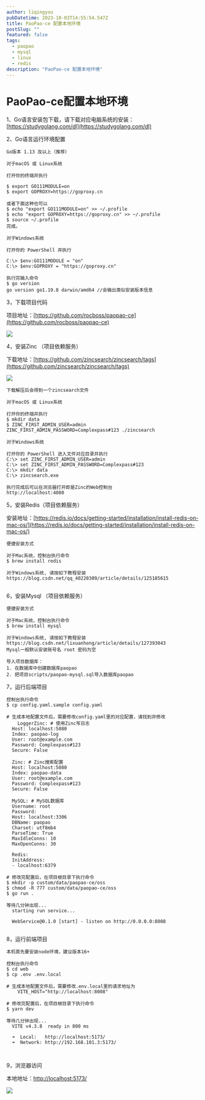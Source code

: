 ```yaml
---
author: liqingyou
pubDatetime: 2023-10-03T14:55:54.547Z
title: PaoPao-ce 配置本地环境
postSlug: ""
featured: false
tags:
  - paopao
  - mysql
  - linux
  - redis
description: "PaoPao-ce 配置本地环境"
---
```


# PaoPao-ce配置本地环境

1、Go语言安装包下载，请下载对应电脑系统的安装：[https://studygolang.com/dl](https://studygolang.com/dl)

2、Go语言运行环境配置

```
Go版本 1.13 及以上（推荐）

对于macOS 或 Linux系统

打开你的终端并执行

$ export GO111MODULE=on
$ export GOPROXY=https://goproxy.cn

或者下面这种也可以
$ echo "export GO111MODULE=on" >> ~/.profile
$ echo "export GOPROXY=https://goproxy.cn" >> ~/.profile
$ source ~/.profile
完成。

对于Windows系统

打开你的 PowerShell 并执行

C:\> $env:GO111MODULE = "on"
C:\> $env:GOPROXY = "https://goproxy.cn"

执行完输入命令
$ go version
go version go1.19.8 darwin/amd64 //会输出类似安装版本信息

```

3，下载项目代码

项目地址：[https://github.com/rocboss/paopao-ce](https://github.com/rocboss/paopao-ce)

![](https://p.ipic.vip/iw5dtg.png?ynotemdtimestamp=1696309457049)

4，安装Zinc （项目依赖服务）

下载地址：[https://github.com/zincsearch/zincsearch/tags](https://github.com/zincsearch/zincsearch/tags)

![](https://p.ipic.vip/gc1sfz.png?ynotemdtimestamp=1696309457049)

```
下载解压后会得到一个zincsearch文件

对于macOS 或 Linux系统

打开你的终端并执行
$ mkdir data
$ ZINC_FIRST_ADMIN_USER=admin ZINC_FIRST_ADMIN_PASSWORD=Complexpass#123 ./zincsearch

对于Windows系统

打开你的 PowerShell 进入文件对应目录并执行
C:\> set ZINC_FIRST_ADMIN_USER=admin
C:\> set ZINC_FIRST_ADMIN_PASSWORD=Complexpass#123
C:\> mkdir data
C:\> zincsearch.exe

执行完成后可以在浏览器打开即是Zinc的Web控制台 
http://localhost:4080

```

5，安装Redis（项目依赖服务）

安装地址：[https://redis.io/docs/getting-started/installation/install-redis-on-mac-os/](https://redis.io/docs/getting-started/installation/install-redis-on-mac-os/)

```
便捷安装方式

对于Mac系统，控制台执行命令
$ brew install redis

对于Windows系统, 请按如下教程安装
https://blog.csdn.net/qq_40220309/article/details/125185615


```

6，安装Mysql （项目依赖服务）

```
便捷安装方式

对于Mac系统，控制台执行命令
$ brew install mysql

对于Windows系统, 请按如下教程安装
https://blog.csdn.net/lixuanhong/article/details/127393043
Mysql一般默认安装账号名 root 密码为空

导入项目数据库：
1. 在数据库中创建数据库paopao
2. 把项目scripts/paopao-mysql.sql导入数据库paopao

```

7，运行后端项目

```
控制台执行命令
$ cp config.yaml.sample config.yaml

# 生成本地配置文件后，需要修改config.yaml里的对应配置，请找到并修改
	LoggerZinc: # 使用Zinc写日志
  Host: localhost:5080
  Index: paopao-log
  User: root@example.com
  Password: Complexpass#123
  Secure: False
  
  Zinc: # Zinc搜索配置
  Host: localhost:5080
  Index: paopao-data
  User: root@example.com
  Password: Complexpass#123
  Secure: False
  
  MySQL: # MySQL数据库
  Username: root
  Password: 
  Host: localhost:3306
  DBName: paopao
  Charset: utf8mb4
  ParseTime: True
  MaxIdleConns: 10
  MaxOpenConns: 30
  
  Redis:
  InitAddress:
  - localhost:6379

# 修改完配置后，在项目根目录下执行命令
$ mkdir -p custom/data/paopao-ce/oss
$ chmod -R 777 custom/data/paopao-ce/oss
$ go run .

等待几分钟出现...
  starting run service...

  WebService@0.1.0 [start] - listen on http://0.0.0.0:8008


```

8，运行前端项目

```
本机首先要安装node环境，建议版本16+

控制台执行命令
$ cd web
$ cp .env .env.local

# 生成本地配置文件后，需要修改.env.local里的请求地址为
	VITE_HOST="http://localhost:8008"

# 修改完配置后，在项目根目录下执行命令
$ yarn dev

等待几分钟出现...
  VITE v4.3.8  ready in 800 ms

  ➜  Local:   http://localhost:5173/
  ➜  Network: http://192.168.101.3:5173/
  
  

```

9，浏览器访问

本地地址：[http://localhost:5173/](http://localhost:5173/)

![](https://p.ipic.vip/0wesoz.png?ynotemdtimestamp=1696309457049)